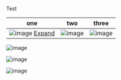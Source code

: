 Test

| one | two | three |
| :--: | :--: | :--: |
| ![image](https://user-images.githubusercontent.com/43501191/194731244-35fd665c-2d9d-4eb0-8cc1-a149edce8504.png) [Expand](https://user-images.githubusercontent.com/43501191/194731244-35fd665c-2d9d-4eb0-8cc1-a149edce8504.png) | ![image](https://user-images.githubusercontent.com/43501191/194731247-e422f1ec-6201-40be-b71c-6bdb7d08102a.png) | ![image](https://user-images.githubusercontent.com/43501191/194731249-e036dd2f-5bb7-4c29-a689-fd3447d6c535.png) |


 ![image](https://user-images.githubusercontent.com/43501191/194731244-35fd665c-2d9d-4eb0-8cc1-a149edce8504.png) 
 
 ![image](https://user-images.githubusercontent.com/43501191/194731247-e422f1ec-6201-40be-b71c-6bdb7d08102a.png) 

![image](https://user-images.githubusercontent.com/43501191/194731249-e036dd2f-5bb7-4c29-a689-fd3447d6c535.png) 
